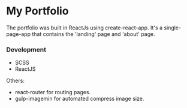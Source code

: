 # My Portfolio

The portfolio was built in ReactJs using create-react-app. It's a single-page-app that contains the 'landing' page and 'about' page.

### Development
* SCSS
* ReactJS

Others:
* react-router for routing pages.
* gulp-imagemin for automated compress image size.